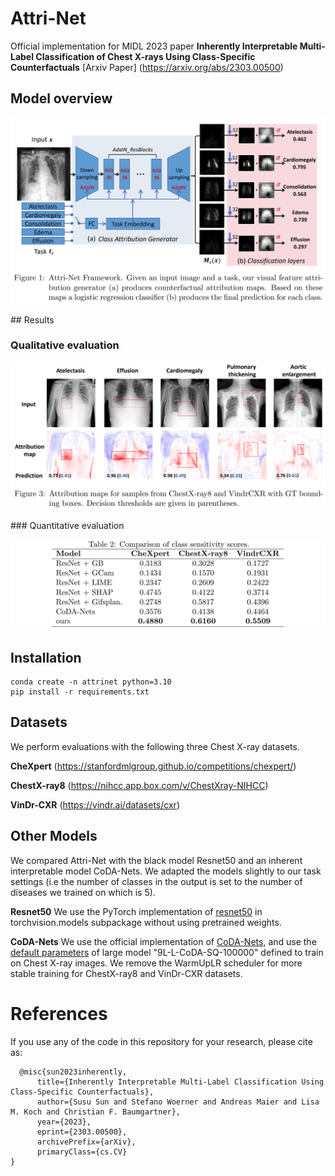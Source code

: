# Attri-Net
Official implementation for MIDL 2023 paper **Inherently Interpretable Multi-Label Classification of Chest X-rays Using Class-Specific Counterfactuals** [Arxiv Paper] (https://arxiv.org/abs/2303.00500)

## Model overview
<div style="displaystyle=block;align=center;"><p align="center" >
  <img src="figs/Attri-Net_framework.png"/>
  </p>
</div>
## Results

### Qualitative evaluation
<div style="displaystyle=block;align=center;"><p align="center" >
  <img src="figs/Example_BB.png"/>
  </p>
</div>
### Quantitative evaluation
<div style="displaystyle=block;align=center;"><p align="center" >
  <img src="figs/Class_sensitivity.png"/>
  </p>
</div>

## Installation
```
conda create -n attrinet python=3.10
pip install -r requirements.txt
```

## Datasets
We perform evaluations with the following three Chest X-ray datasets.

**CheXpert** (https://stanfordmlgroup.github.io/competitions/chexpert/)

**ChestX-ray8** (https://nihcc.app.box.com/v/ChestXray-NIHCC)

**VinDr-CXR** (https://vindr.ai/datasets/cxr)


## Other Models

We compared Attri-Net with the black model Resnet50 and an inherent interpretable model CoDA-Nets. We adapted the models slightly to our task settings (i.e the number of classes in the output is set to the number of diseases we trained on which is 5).

**Resnet50** We use the PyTorch implementation of [resnet50](https://pytorch.org/vision/stable/models.html) in torchvision.models subpackage without using pretrained weights.

**CoDA-Nets** We use the official implementation of [CoDA-Nets](https://github.com/moboehle/CoDA-Nets), and use the [default parameters](https://github.com/moboehle/CoDA-Nets/blob/master/experiments/Imagenet/final/experiment_parameters.py) of large model "9L-L-CoDA-SQ-100000" defined to train on Chest X-ray images. We remove the WarmUpLR scheduler for more stable training for ChestX-ray8 and VinDr-CXR datasets.


# References
If you use any of the code in this repository for your research, please cite as:
```
  @misc{sun2023inherently,
      title={Inherently Interpretable Multi-Label Classification Using Class-Specific Counterfactuals}, 
      author={Susu Sun and Stefano Woerner and Andreas Maier and Lisa M. Koch and Christian F. Baumgartner},
      year={2023},
      eprint={2303.00500},
      archivePrefix={arXiv},
      primaryClass={cs.CV}
}
```
